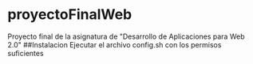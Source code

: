 # proyectoFinalWeb
Proyecto final de la asignatura de "Desarrollo de Aplicaciones para Web 2.0"
##Instalacion
Ejecutar el archivo config.sh con los permisos suficientes
